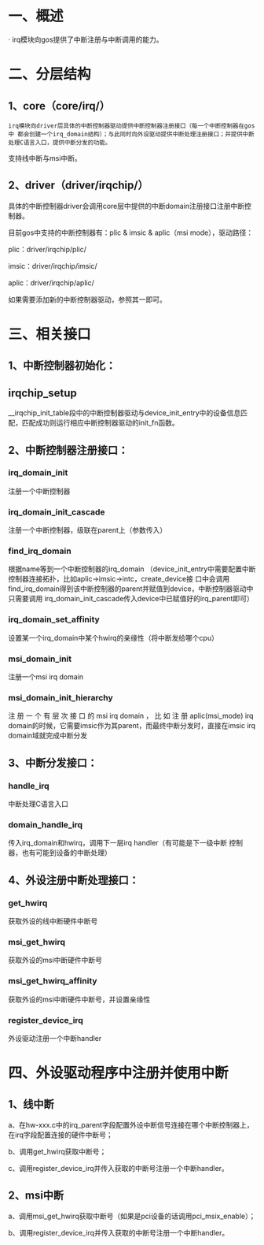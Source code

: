 # 一、概述
·	irq模块向gos提供了中断注册与中断调用的能力。

# 二、分层结构
## 1、core（core/irq/）
 	irq模块向driver层具体的中断控制器驱动提供中断控制器注册接⼝（每⼀个中断控制器在gos中 都会创建⼀个irq_domain结构）；与此同时向外设驱动提供中断处理注册接⼝；并提供中断处理C语⾔入口，提供中断分发的功能。

⽀持线中断与msi中断。  

## 2、driver（driver/irqchip/）
具体的中断控制器driver会调用core层中提供的中断domain注册接口注册中断控制器。

目前gos中支持的中断控制器有：plic & imsic & aplic（msi mode），驱动路径：

plic：driver/irqchip/plic/

imsic：driver/irqchip/imsic/

aplic：driver/irqchip/aplic/

如果需要添加新的中断控制器驱动，参照其一即可。

# 三、相关接口
##  1、中断控制器初始化：  
## irqchip_setup
__irqchip_init_table段中的中断控制器驱动与device_init_entry中的设备信息匹 配，匹配成功则运⾏相应中断控制器驱动的init_fn函数。

##  2、中断控制器注册接口：  
### irq_domain_init
注册⼀个中断控制器

### irq_domain_init_cascade
注册⼀个中断控制器，级联在parent上（参数传⼊）

### find_irq_domain
根据name等到⼀个中断控制器的irq_domain （device_init_entry中需要配置中断控制器连接拓扑，⽐如aplic->imsic->intc，create_device接 ⼝中会调⽤find_irq_domain得到该中断控制器的parent并赋值到device，中断控制器驱动中只需要调⽤ irq_domain_init_cascade传⼊device中已赋值好的irq_parent即可）

### irq_domain_set_affinity
设置某一个irq_domain中某个hwirq的亲缘性（将中断发给哪个cpu）

### msi_domain_init 
注册⼀个msi irq domain

### msi_domain_init_hierarchy
注 册 ⼀ 个 有 层 次 接 ⼝ 的 msi irq domain ， ⽐ 如 注 册 aplic(msi_mode) irq domain的时候，它需要imsic作为其parent，⽽最终中断分发时，直接在imsic irq domain域就完成中断分发

##  3、中断分发接口：  
###  handle_irq 
中断处理C语⾔⼊⼝

### domain_handle_irq
传⼊irq_domain和hwirq，调⽤下⼀层irq handler（有可能是下⼀级中断 控制器，也有可能到设备的中断处理）  

##  4、外设注册中断处理接口：  
###  get_hwirq
获取外设的线中断硬件中断号

### msi_get_hwirq
获取外设的msi中断硬件中断号

### msi_get_hwirq_affinity
获取外设的msi中断硬件中断号，并设置亲缘性

### register_device_irq
外设驱动注册⼀个中断handler  

# 四、外设驱动程序中注册并使用中断
## 1、线中断
a、在hw-xxx.c中的irq_parent字段配置外设中断信号连接在哪个中断控制器上，在irq字段配置连接的硬件中断号；

b、调用get_hwirq获取中断号；

c、调用register_device_irq并传入获取的中断号注册一个中断handler。

## 2、msi中断
a、调用msi_get_hwirq获取中断号（如果是pci设备的话调用pci_msix_enable）；

b、调用register_device_irq并传入获取的中断号注册一个中断handler。

